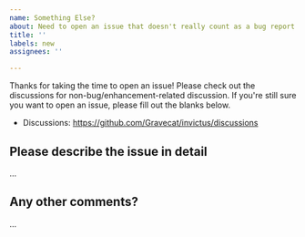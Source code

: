 ```yaml
---
name: Something Else?
about: Need to open an issue that doesn't really count as a bug report *or* feature request?
title: ''
labels: new
assignees: ''

---
```


Thanks for taking the time to open an issue! Please check out the discussions for non-bug/enhancement-related discussion. If you're still sure you want to open
an issue, please fill out the blanks below.

* Discussions: https://github.com/Gravecat/invictus/discussions


Please describe the issue in detail
-----------------------------------
…

Any other comments?
-------------------
…
